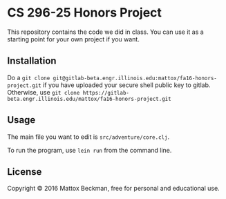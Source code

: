 # CS 296-25 Honors Project

This repository contains the code we did in class.  You can
use it as a starting point for your own project if you want.

## Installation

Do a `git clone git@gitlab-beta.engr.illinois.edu:mattox/fa16-honors-project.git` if you have uploaded your secure shell public key to gitlab.  Otherwise, use `git clone https://gitlab-beta.engr.illinois.edu/mattox/fa16-honors-project.git`

## Usage

The main file you want to edit is `src/adventure/core.clj`.

To run the program, use `lein run` from the command line.


## License

Copyright © 2016 Mattox Beckman, free for personal and educational use.

